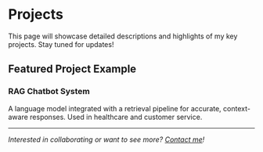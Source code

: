 # Projects

This page will showcase detailed descriptions and highlights of my key projects. Stay tuned for updates!

## Featured Project Example

### RAG Chatbot System

A language model integrated with a retrieval pipeline for accurate, context-aware responses. Used in healthcare and customer service.

---

*Interested in collaborating or want to see more? [Contact me](../contact.md)!*
